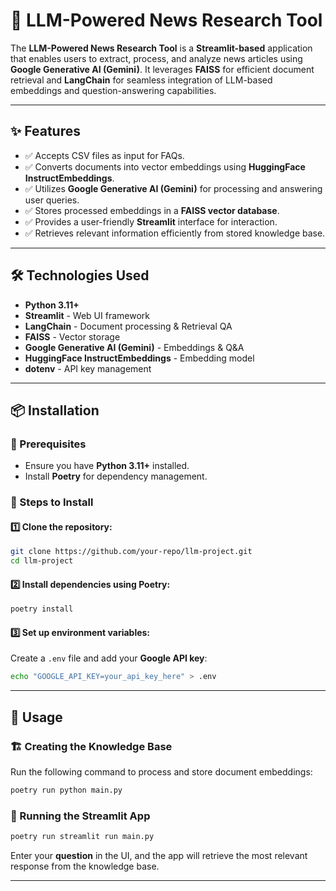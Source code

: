 # 🧠 LLM-Powered News Research Tool

The **LLM-Powered News Research Tool** is a **Streamlit-based** application that enables users to extract, process, and analyze news articles using **Google Generative AI (Gemini)**. It leverages **FAISS** for efficient document retrieval and **LangChain** for seamless integration of LLM-based embeddings and question-answering capabilities.

---

## ✨ Features

- ✅ Accepts CSV files as input for FAQs.
- ✅ Converts documents into vector embeddings using **HuggingFace InstructEmbeddings**.
- ✅ Utilizes **Google Generative AI (Gemini)** for processing and answering user queries.
- ✅ Stores processed embeddings in a **FAISS vector database**.
- ✅ Provides a user-friendly **Streamlit** interface for interaction.
- ✅ Retrieves relevant information efficiently from stored knowledge base.

---

## 🛠️ Technologies Used

- **Python 3.11+**
- **Streamlit** - Web UI framework
- **LangChain** - Document processing & Retrieval QA
- **FAISS** - Vector storage
- **Google Generative AI (Gemini)** - Embeddings & Q&A
- **HuggingFace InstructEmbeddings** - Embedding model
- **dotenv** - API key management

---

## 📦 Installation

### 🔹 Prerequisites

- Ensure you have **Python 3.11+** installed.
- Install **Poetry** for dependency management.

### 🔹 Steps to Install

#### 1️⃣ Clone the repository:

```sh
git clone https://github.com/your-repo/llm-project.git
cd llm-project
```

#### 2️⃣ Install dependencies using Poetry:

```sh
poetry install
```

#### 3️⃣ Set up environment variables:

Create a `.env` file and add your **Google API key**:

```sh
echo "GOOGLE_API_KEY=your_api_key_here" > .env
```

---

## 🚀 Usage

### 🏗️ Creating the Knowledge Base

Run the following command to process and store document embeddings:

```sh
poetry run python main.py
```

### 🎯 Running the Streamlit App

```sh
poetry run streamlit run main.py
```

Enter your **question** in the UI, and the app will retrieve the most relevant response from the knowledge base.

---

```
